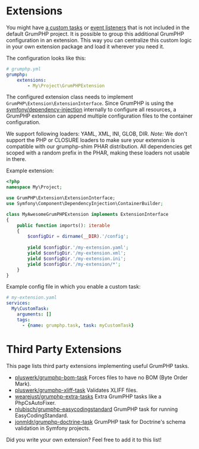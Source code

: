 # Extensions

You might have [a custom tasks](tasks.md#creating-a-custom-task)
 or [event listeners](runner.md#events) that is not included in the default GrumPHP project.
It is possible to group this additional GrumPHP configuration in an extension. 
This way you can centralize this custom logic in your own extension package and load it wherever you need it.

The configuration looks like this:

```yaml
# grumphp.yml
grumphp:
    extensions:
        - My\Project\GrumPHPExtension
```

The configured extension class needs to implement `GrumPHP\Extension\ExtensionInterface`.
Since GrumPHP is using the [symfony/dependency-injection](https://symfony.com/doc/current/service_container.html) internally to configure all resources,
a GrumPHP extension can append multiple configuration files to the container configuration.

We support following loaders: YAML, XML, INI, GLOB, DIR.
*Note:* We don't support the PHP or CLOSURE loaders to make sure your extension is compatible with our grumphp-shim PHAR distribution.
All dependencies get scoped with a random prefix in the PHAR, making these loaders not usable in there.

Example extension:

```php
<?php
namespace My\Project;

use GrumPHP\Extension\ExtensionInterface;
use Symfony\Component\DependencyInjection\ContainerBuilder;

class MyAwesomeGrumPHPExtension implements ExtensionInterface
{
    public function imports(): iterable
    {
        $configDir = dirname(__DIR).'/config';
    
        yield $configDir.'/my-extension.yaml';
        yield $configDir.'/my-extension.xml';
        yield $configDir.'/my-extension.ini';
        yield $configDir.'/my-extension/*';
    }
}
```

Example config file in which you enable a custom task:

```yaml
# my-extension.yaml
services:
  My\CustomTask:
    arguments: []
    tags:
      - {name: grumphp.task, task: myCustomTask}
```

# Third Party Extensions

This page lists third party extensions implementing useful GrumPHP tasks.

- [pluswerk/grumphp-bom-task](https://github.com/pluswerk/grumphp-bom-task) Forces files to have no BOM (Byte Order Mark).
- [pluswerk/grumphp-xliff-task](https://github.com/pluswerk/grumphp-xliff-task) Validates XLIFF files.
- [wearejust/grumphp-extra-tasks](https://github.com/wearejust/grumphp-extra-tasks) Extra GrumPHP tasks like a PhpCsAutoFixer.
- [nlubisch/grumphp-easycodingstandard](https://github.com/nlubisch/grumphp-easycodingstandard) GrumPHP task for running EasyCodingStandard.
- [jonmldr/grumphp-doctrine-task](https://github.com/jonmldr/grumphp-doctrine-task) GrumPHP task for Doctrine's schema validation in Symfony projects.

Did you write your own extension? Feel free to add it to this list!
